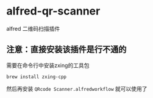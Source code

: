 # alfred-qr-scanner
alfred 二维码扫描插件

## 注意：直接安装该插件是行不通的

需要在命令行中安装zxing的工具包

```shell
brew install zxing-cpp
```

然后再安装 `QRcode Scanner.alfredworkflow` 就可以使用了